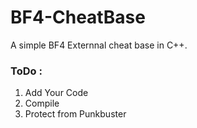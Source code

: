 # BF4-CheatBase
A simple BF4 Externnal cheat base  in C++.

### ToDo :

1. Add Your Code
2. Compile
3. Protect from Punkbuster
